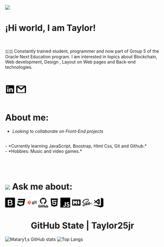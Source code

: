 [![](https://visitcount.itsvg.in/api?id=taylor25jr&label=Profile%20Views&color=1&icon=0&pretty=false)](https://visitcount.itsvg.in)

# ¡Hi world, I am Taylor!

<br>

 🇨🇴  Constantly trained student, programmer and now part of Group 5 of the Oracle Next Education program. I am interested in topics about Blockchain, Web development, Design , Layout on Web pages and Back-end technologies.

 <br>
 <br>
 <a target="_blank" href="https://www.linkedin.com/in/luis-david-ferrer-conde-a5582a1b7/"><img src = "./linkedin.png"></img></a>
<a target="_blank" href="mailto luisdavidferrerconde@gmail.com"><img src="./gmail.png"></img></a>
 <br>
 <br>

 # About me:
  - *Looking to collaborate on Front-End projects*
<br>
 - *Currently learning JavaScript, Boostrap, Html Css, Git and Github.*
<br>
 - *Hobbies: Music and video games.*
<br>
 <br>
 <br>
 <br>

# <img height="20" src="https://media.giphy.com/media/DLsx2ofSyPmcU/giphy.gif"/> Ask me about:
<img src="./bootstrap.png">
<img src="./css3.png">
<img src="./git.png">
<img src="./github.png">
<img src="./html5.png">
<img src="./javascript.png">
<img src="./markdown.png">
<img src="./sass.png">
<img src="./visual-studio-code.png">




<br>
<h1 align="center">
    GitHub State | Taylor25jr
</h1>


![Matary1,s GitHub stats](https://github-readme-stats.vercel.app/api?username=taylor25jr&theme=-yellow&show_icons=true)
![Top Langs](https://github-readme-stats.vercel.app/api/top-langs/?username=taylor25jr&theme=galexy-yellow&layout=compact)


 




    